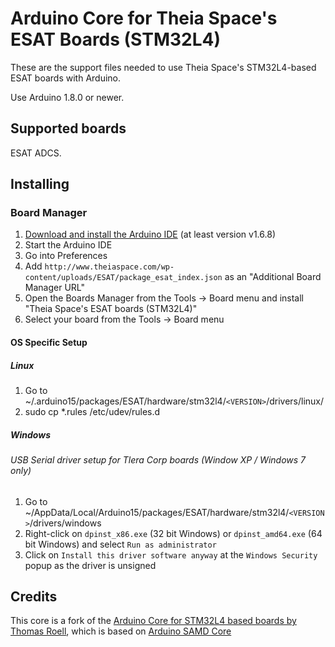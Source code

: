 # Arduino Core for Theia Space's ESAT Boards (STM32L4)

These are the support files needed to use Theia Space's STM32L4-based ESAT boards with Arduino.

Use Arduino 1.8.0 or newer.


## Supported boards

ESAT ADCS.


## Installing

### Board Manager

 1. [Download and install the Arduino IDE](https://www.arduino.cc/en/Main/Software) (at least version v1.6.8)
 2. Start the Arduino IDE
 3. Go into Preferences
 4. Add ```http://www.theiaspace.com/wp-content/uploads/ESAT/package_esat_index.json``` as an "Additional Board Manager URL"
 5. Open the Boards Manager from the Tools -> Board menu and install "Theia Space's ESAT boards (STM32L4)"
 6. Select your board from the Tools -> Board menu

#### OS Specific Setup

##### Linux

 1. Go to ~/.arduino15/packages/ESAT/hardware/stm32l4/```<VERSION>```/drivers/linux/
 2. sudo cp *.rules /etc/udev/rules.d

#####  Windows

###### USB Serial driver setup for Tlera Corp boards (Window XP / Windows 7 only)

 1. Go to ~/AppData/Local/Arduino15/packages/ESAT/hardware/stm32l4/```<VERSION>```/drivers/windows
 2. Right-click on ```dpinst_x86.exe``` (32 bit Windows) or ```dpinst_amd64.exe``` (64 bit Windows) and select ```Run as administrator```
 3. Click on ```Install this driver software anyway``` at the ```Windows Security``` popup as the driver is unsigned

## Credits

This core is a fork of the [Arduino Core for STM32L4 based boards by Thomas Roell](), which is based on [Arduino SAMD Core](https://github.com/arduino/ArduinoCore-samd)

